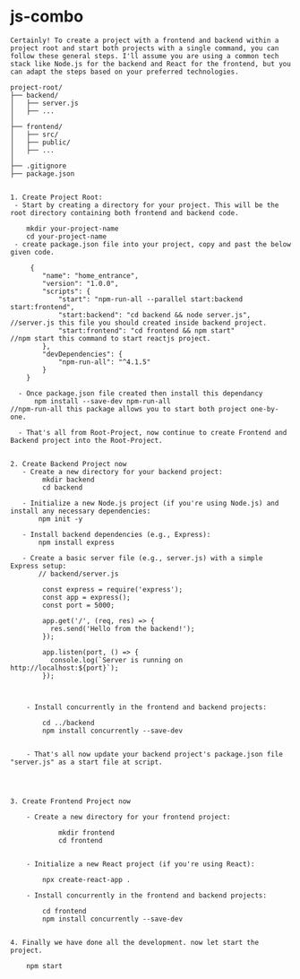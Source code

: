 # js-combo

    Certainly! To create a project with a frontend and backend within a project root and start both projects with a single command, you can follow these general steps. I'll assume you are using a common tech stack like Node.js for the backend and React for the frontend, but you can adapt the steps based on your preferred technologies.

    project-root/
    ├── backend/
    │   ├── server.js
    │   ├── ...
    │
    ├── frontend/
    │   ├── src/
    │   ├── public/
    │   ├── ...
    │
    ├── .gitignore
    ├── package.json


    1. Create Project Root:
     - Start by creating a directory for your project. This will be the root directory containing both frontend and backend code.

        mkdir your-project-name
        cd your-project-name
     - create package.json file into your project, copy and past the below given code.

         {
            "name": "home_entrance",
            "version": "1.0.0",
            "scripts": {
                "start": "npm-run-all --parallel start:backend start:frontend",
                "start:backend": "cd backend && node server.js",                //server.js this file you should created inside backend project.
                "start:frontend": "cd frontend && npm start"                    //npm start this command to start reactjs project.
            },
            "devDependencies": {
                "npm-run-all": "^4.1.5"
            }
        }

      - Once package.json file created then install this dependancy
          npm install --save-dev npm-run-all                          //npm-run-all this package allows you to start both project one-by-one.

      - That's all from Root-Project, now continue to create Frontend and Backend project into the Root-Project.


    2. Create Backend Project now
       - Create a new directory for your backend project:
            mkdir backend
            cd backend

       - Initialize a new Node.js project (if you're using Node.js) and install any necessary dependencies:
           npm init -y

       - Install backend dependencies (e.g., Express):
           npm install express

       - Create a basic server file (e.g., server.js) with a simple Express setup:
           // backend/server.js

            const express = require('express');
            const app = express();
            const port = 5000;

            app.get('/', (req, res) => {
              res.send('Hello from the backend!');
            });

            app.listen(port, () => {
              console.log(`Server is running on http://localhost:${port}`);
            });



        - Install concurrently in the frontend and backend projects:

            cd ../backend
            npm install concurrently --save-dev


        - That's all now update your backend project's package.json file "server.js" as a start file at script.




    3. Create Frontend Project now

        - Create a new directory for your frontend project:

                mkdir frontend
                cd frontend


        - Initialize a new React project (if you're using React):

            npx create-react-app .

        - Install concurrently in the frontend and backend projects:

            cd frontend
            npm install concurrently --save-dev


    4. Finally we have done all the development. now let start the project.

        npm start




